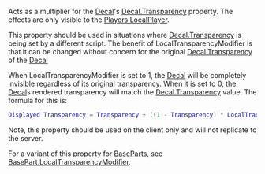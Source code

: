 Acts as a multiplier for the [Decal](https://developer.roblox.com/en-us/api-reference/class/Decal)'s [Decal.Transparency](https://developer.roblox.com/en-us/api-reference/property/Decal/Transparency) property. The effects are only visible to the [Players.LocalPlayer](https://developer.roblox.com/en-us/api-reference/property/Players/LocalPlayer).

This property should be used in situations where [Decal.Transparency](https://developer.roblox.com/en-us/api-reference/property/Decal/Transparency) is being set by a different script. The benefit of LocalTransparencyModifier is that it can be changed without concern for the original [Decal.Transparency](https://developer.roblox.com/en-us/api-reference/property/Decal/Transparency) of the [Decal](https://developer.roblox.com/en-us/api-reference/class/Decal)

When LocalTransparencyModifier is set to 1, the [Decal](https://developer.roblox.com/en-us/api-reference/class/Decal) will be completely invisible regardless of its original transparency. When it is set to 0, the [Decal](https://developer.roblox.com/en-us/api-reference/class/Decal)s rendered transparency will match the [Decal.Transparency](https://developer.roblox.com/en-us/api-reference/property/Decal/Transparency) value. The formula for this is:

```lua
Displayed Transparency = Transparency + ((1 - Transparency) * LocalTransparencyModifier)
``` 

Note, this property should be used on the client only and will not replicate to the server.

For a variant of this property for [BasePart](https://developer.roblox.com/en-us/api-reference/class/BasePart)s, see [BasePart.LocalTransparencyModifier](https://developer.roblox.com/en-us/api-reference/property/BasePart/LocalTransparencyModifier).